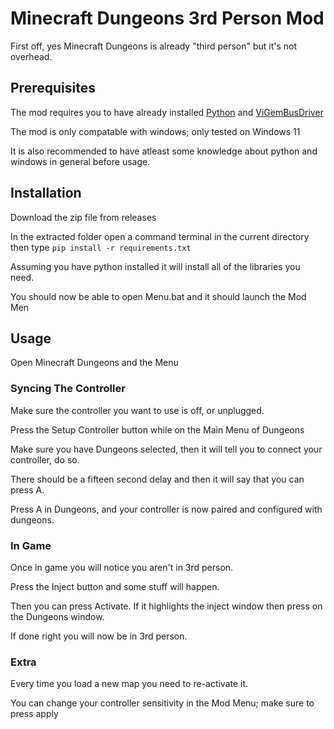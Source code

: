
# Minecraft Dungeons 3rd Person Mod

First off, yes Minecraft Dungeons is already "third person" but it's not overhead. 


## Prerequisites

The mod requires you to have already installed [Python](https://www.python.org) and [ViGemBusDriver](https://github.com/nefarius/ViGEmBus/releases)

The mod is only compatable with windows; only tested on Windows 11

It is also recommended to have atleast some knowledge about python and windows in general before usage.
## Installation
Download the zip file from releases

In the extracted folder open a command terminal in the current directory then type ``pip install -r requirements.txt``

Assuming you have python installed it will install all of the libraries you need.

You should now be able to open Menu.bat and it should launch the Mod Men


## Usage
Open Minecraft Dungeons and the Menu
### Syncing The Controller
Make sure the controller you want to use is off, or unplugged.

Press the Setup Controller button while on the Main Menu of Dungeons

Make sure you have Dungeons selected, then it will tell you to connect your controller, do so. 

There should be a fifteen second delay and then it will say that you can press A.

Press A in Dungeons, and your controller is now paired and configured with dungeons.

### In Game
Once in game you will notice you aren't in 3rd person.

Press the Inject button and some stuff will happen.

Then you can press Activate. If it highlights the inject window then press on the Dungeons window.

If done right you will now be in 3rd person.

### Extra
Every time you load a new map you need to re-activate it.

You can change your controller sensitivity in the Mod Menu; make sure to press apply